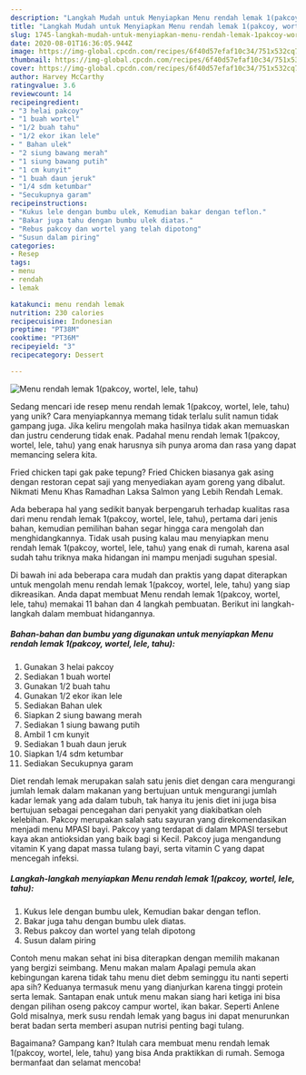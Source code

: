```yaml
---
description: "Langkah Mudah untuk Menyiapkan Menu rendah lemak 1(pakcoy, wortel, lele, tahu) Anti Gagal"
title: "Langkah Mudah untuk Menyiapkan Menu rendah lemak 1(pakcoy, wortel, lele, tahu) Anti Gagal"
slug: 1745-langkah-mudah-untuk-menyiapkan-menu-rendah-lemak-1pakcoy-wortel-lele-tahu-anti-gagal
date: 2020-08-01T16:36:05.944Z
image: https://img-global.cpcdn.com/recipes/6f40d57efaf10c34/751x532cq70/menu-rendah-lemak-1pakcoy-wortel-lele-tahu-foto-resep-utama.jpg
thumbnail: https://img-global.cpcdn.com/recipes/6f40d57efaf10c34/751x532cq70/menu-rendah-lemak-1pakcoy-wortel-lele-tahu-foto-resep-utama.jpg
cover: https://img-global.cpcdn.com/recipes/6f40d57efaf10c34/751x532cq70/menu-rendah-lemak-1pakcoy-wortel-lele-tahu-foto-resep-utama.jpg
author: Harvey McCarthy
ratingvalue: 3.6
reviewcount: 14
recipeingredient:
- "3 helai pakcoy"
- "1 buah wortel"
- "1/2 buah tahu"
- "1/2 ekor ikan lele"
- " Bahan ulek"
- "2 siung bawang merah"
- "1 siung bawang putih"
- "1 cm kunyit"
- "1 buah daun jeruk"
- "1/4 sdm ketumbar"
- "Secukupnya garam"
recipeinstructions:
- "Kukus lele dengan bumbu ulek, Kemudian bakar dengan teflon."
- "Bakar juga tahu dengan bumbu ulek diatas."
- "Rebus pakcoy dan wortel yang telah dipotong"
- "Susun dalam piring"
categories:
- Resep
tags:
- menu
- rendah
- lemak

katakunci: menu rendah lemak 
nutrition: 230 calories
recipecuisine: Indonesian
preptime: "PT38M"
cooktime: "PT36M"
recipeyield: "3"
recipecategory: Dessert

---
```



![Menu rendah lemak 1(pakcoy, wortel, lele, tahu)](https://img-global.cpcdn.com/recipes/6f40d57efaf10c34/751x532cq70/menu-rendah-lemak-1pakcoy-wortel-lele-tahu-foto-resep-utama.jpg)

Sedang mencari ide resep menu rendah lemak 1(pakcoy, wortel, lele, tahu) yang unik? Cara menyiapkannya memang tidak terlalu sulit namun tidak gampang juga. Jika keliru mengolah maka hasilnya tidak akan memuaskan dan justru cenderung tidak enak. Padahal menu rendah lemak 1(pakcoy, wortel, lele, tahu) yang enak harusnya sih punya aroma dan rasa yang dapat memancing selera kita.

Fried chicken tapi gak pake tepung? Fried Chicken biasanya gak asing dengan restoran cepat saji yang menyediakan ayam goreng yang dibalut. Nikmati Menu Khas Ramadhan Laksa Salmon yang Lebih Rendah Lemak.

Ada beberapa hal yang sedikit banyak berpengaruh terhadap kualitas rasa dari menu rendah lemak 1(pakcoy, wortel, lele, tahu), pertama dari jenis bahan, kemudian pemilihan bahan segar hingga cara mengolah dan menghidangkannya. Tidak usah pusing kalau mau menyiapkan menu rendah lemak 1(pakcoy, wortel, lele, tahu) yang enak di rumah, karena asal sudah tahu triknya maka hidangan ini mampu menjadi suguhan spesial.


Di bawah ini ada beberapa cara mudah dan praktis yang dapat diterapkan untuk mengolah menu rendah lemak 1(pakcoy, wortel, lele, tahu) yang siap dikreasikan. Anda dapat membuat Menu rendah lemak 1(pakcoy, wortel, lele, tahu) memakai 11 bahan dan 4 langkah pembuatan. Berikut ini langkah-langkah dalam membuat hidangannya.

<!--inarticleads1-->

##### Bahan-bahan dan bumbu yang digunakan untuk menyiapkan Menu rendah lemak 1(pakcoy, wortel, lele, tahu):

1. Gunakan 3 helai pakcoy
1. Sediakan 1 buah wortel
1. Gunakan 1/2 buah tahu
1. Gunakan 1/2 ekor ikan lele
1. Sediakan  Bahan ulek
1. Siapkan 2 siung bawang merah
1. Sediakan 1 siung bawang putih
1. Ambil 1 cm kunyit
1. Sediakan 1 buah daun jeruk
1. Siapkan 1/4 sdm ketumbar
1. Sediakan Secukupnya garam


Diet rendah lemak merupakan salah satu jenis diet dengan cara mengurangi jumlah lemak dalam makanan yang bertujuan untuk mengurangi jumlah kadar lemak yang ada dalam tubuh, tak hanya itu jenis diet ini juga bisa bertujuan sebagai pencegahan dari penyakit yang diakibatkan oleh kelebihan. Pakcoy merupakan salah satu sayuran yang direkomendasikan menjadi menu MPASI bayi. Pakcoy yang terdapat di dalam MPASI tersebut kaya akan antioksidan yang baik bagi si Kecil. Pakcoy juga mengandung vitamin K yang dapat massa tulang bayi, serta vitamin C yang dapat mencegah infeksi. 

<!--inarticleads2-->

##### Langkah-langkah menyiapkan Menu rendah lemak 1(pakcoy, wortel, lele, tahu):

1. Kukus lele dengan bumbu ulek, Kemudian bakar dengan teflon.
1. Bakar juga tahu dengan bumbu ulek diatas.
1. Rebus pakcoy dan wortel yang telah dipotong
1. Susun dalam piring


Contoh menu makan sehat ini bisa diterapkan dengan memilih makanan yang bergizi seimbang. Menu makan malam Apalagi pemula akan kebingungan karena tidak tahu menu diet debm seminggu itu nanti seperti apa sih? Keduanya termasuk menu yang dianjurkan karena tinggi protein serta lemak. Santapan enak untuk menu makan siang hari ketiga ini bisa dengan pilihan oseng pakcoy campur wortel, ikan bakar. Seperti Anlene Gold misalnya, merk susu rendah lemak yang bagus ini dapat menurunkan berat badan serta memberi asupan nutrisi penting bagi tulang. 

Bagaimana? Gampang kan? Itulah cara membuat menu rendah lemak 1(pakcoy, wortel, lele, tahu) yang bisa Anda praktikkan di rumah. Semoga bermanfaat dan selamat mencoba!
